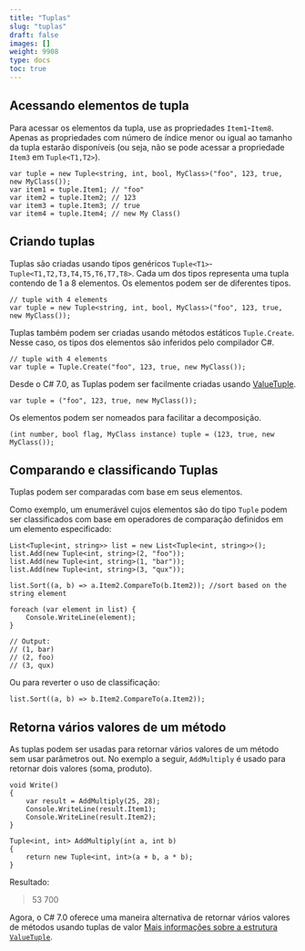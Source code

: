 ```yaml
---
title: "Tuplas"
slug: "tuplas"
draft: false
images: []
weight: 9908
type: docs
toc: true
---
```


## Acessando elementos de tupla
Para acessar os elementos da tupla, use as propriedades `Item1`-`Item8`. Apenas as propriedades com número de índice menor ou igual ao tamanho da tupla estarão disponíveis (ou seja, não se pode acessar a propriedade `Item3` em `Tuple<T1,T2>`).

    var tuple = new Tuple<string, int, bool, MyClass>("foo", 123, true, new MyClass());
    var item1 = tuple.Item1; // "foo"
    var item2 = tuple.Item2; // 123
    var item3 = tuple.Item3; // true
    var item4 = tuple.Item4; // new My Class()

## Criando tuplas
Tuplas são criadas usando tipos genéricos `Tuple<T1>`-`Tuple<T1,T2,T3,T4,T5,T6,T7,T8>`. Cada um dos tipos representa uma tupla contendo de 1 a 8 elementos. Os elementos podem ser de diferentes tipos.

    // tuple with 4 elements
    var tuple = new Tuple<string, int, bool, MyClass>("foo", 123, true, new MyClass());

Tuplas também podem ser criadas usando métodos estáticos `Tuple.Create`. Nesse caso, os tipos dos elementos são inferidos pelo compilador C#.

    // tuple with 4 elements
    var tuple = Tuple.Create("foo", 123, true, new MyClass());
<!-- if versão [gte 7.0] -->
Desde o C# 7.0, as Tuplas podem ser facilmente criadas usando [ValueTuple][1].

    var tuple = ("foo", 123, true, new MyClass());

Os elementos podem ser nomeados para facilitar a decomposição.

    (int number, bool flag, MyClass instance) tuple = (123, true, new MyClass());

<!-- versão final if -->


[1]: https://www.wikiod.com/pt/docs/c%23/1936/c-sharp-7-0-features/6329/language-support-for-tuples#t=201705312047498619514

## Comparando e classificando Tuplas
Tuplas podem ser comparadas com base em seus elementos.

Como exemplo, um enumerável cujos elementos são do tipo `Tuple` podem ser classificados com base em operadores de comparação definidos em um elemento especificado:

    List<Tuple<int, string>> list = new List<Tuple<int, string>>();
    list.Add(new Tuple<int, string>(2, "foo"));
    list.Add(new Tuple<int, string>(1, "bar"));
    list.Add(new Tuple<int, string>(3, "qux"));

    list.Sort((a, b) => a.Item2.CompareTo(b.Item2)); //sort based on the string element

    foreach (var element in list) {
        Console.WriteLine(element);
    }
    
    // Output:
    // (1, bar)
    // (2, foo)
    // (3, qux)

Ou para reverter o uso de classificação:

    list.Sort((a, b) => b.Item2.CompareTo(a.Item2));

## Retorna vários valores de um método
As tuplas podem ser usadas para retornar vários valores de um método sem usar parâmetros out. No exemplo a seguir, `AddMultiply` é usado para retornar dois valores (soma, produto).

    void Write()
    {
        var result = AddMultiply(25, 28);
        Console.WriteLine(result.Item1);
        Console.WriteLine(result.Item2);
    }
 
    Tuple<int, int> AddMultiply(int a, int b)
    {
        return new Tuple<int, int>(a + b, a * b);
    }

Resultado:

> 53
> 700


Agora, o C# 7.0 oferece uma maneira alternativa de retornar vários valores de métodos usando tuplas de valor [Mais informações sobre a estrutura `ValueTuple`][1].


[1]: https://www.wikiod.com/pt/docs/c%23/1936/c-sharp-7-0-features/6329/language-support-for-tuples#t=201705312047498619514

